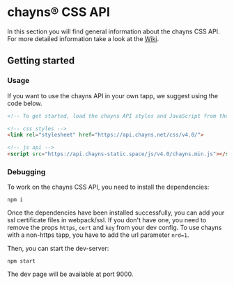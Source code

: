 # chayns® CSS API

In this section you will find general information about the chayns CSS API. For more detailed information take a look at the [Wiki](https://github.com/TobitSoftware/chayns-css/wiki).

## Getting started

### Usage

If you want to use the chayns API in your own tapp, we suggest using the code below.

```HTML
<!-- To get started, load the chayns API styles and JavaScript from the CDN -->

<!-- css styles -->
<link rel="stylesheet" href="https://api.chayns.net/css/v4.0/">

<!-- js api -->
<script src="https://api.chayns-static.space/js/v4.0/chayns.min.js"></script>
```

### Debugging

To work on the chayns CSS API, you need to install the dependencies:

``
npm i
``

Once the dependencies have been installed successfully, you can add your ssl certificate files in webpack/ssl.
If you don't have one, you need to remove the props `https`, `cert` and `key` from your dev config. 
To use chayns with a non-https tapp, you have to add the url parameter `nrd=1`.

Then, you can start the dev-server:

``
npm start
``

The dev page will be available at port 9000.
